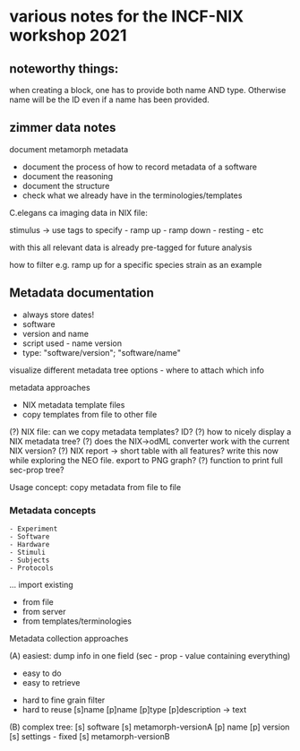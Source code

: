 # various notes for the INCF-NIX workshop 2021

## noteworthy things:

when creating a block, one has to provide both name AND type. Otherwise name will be the ID even if a name has been provided.


## zimmer data notes

document metamorph metadata
- document the process of how to record metadata of a software
 - document the reasoning
 - document the structure
 - check what we already have in the terminologies/templates

C.elegans ca imaging data in NIX file:

stimulus -> use tags to specify
    - ramp up
    - ramp down
    - resting
    - etc

with this all relevant data is already pre-tagged for future analysis

how to filter e.g. ramp up for a specific species strain as an example

## Metadata documentation
- always store dates!
- software
 - version and name
 - script used - name version
 - type: "software/version"; "software/name"

visualize different metadata tree options - where to attach which info

metadata approaches
- NIX metadata template files
- copy templates from file to other file

(?) NIX file: can we copy metadata templates? ID?
(?) how to nicely display a NIX metadata tree?
(?) does the NIX->odML converter work with the current NIX version?
(?) NIX report -> short table with all features? write this now while exploring the NEO file. export to PNG graph?
(?) function to print full sec-prop tree?

Usage concept: copy metadata from file to file

### Metadata concepts

    - Experiment
    - Software
    - Hardware
    - Stimuli
    - Subjects
    - Protocols

... import existing
- from file
- from server
- from templates/terminologies

Metadata collection approaches

(A) easiest: dump info in one field (sec - prop - value containing everything)
+ easy to do
+ easy to retrieve
- hard to fine grain filter
- hard to reuse
    [s]name [p]name [p]type [p]description -> text

(B) complex tree:
[s] software
  [s] metamorph-versionA
    [p] name
    [p] version
    [s] settings - fixed
  [s] metamorph-versionB
